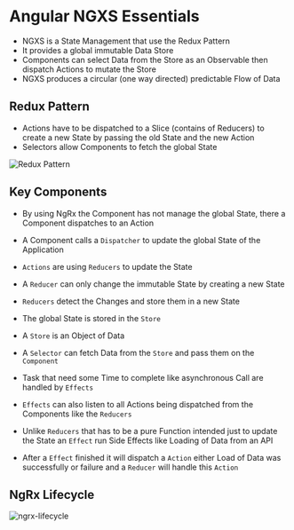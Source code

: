 # Angular NGXS Essentials

- NGXS is a State Management that use the Redux Pattern
- It provides a global immutable Data Store
- Components can select Data from the Store as an Observable then dispatch Actions to mutate the Store
- NGXS produces a circular (one way directed) predictable Flow of Data

## Redux Pattern

- Actions have to be dispatched to a Slice (contains of Reducers) to create a new State by passing the old State and the new Action
- Selectors allow Components to fetch the global State

![Redux Pattern](https://user-images.githubusercontent.com/107997244/175012634-a1fb9a0f-24b8-4864-9896-3cfd9235c8aa.png)

## Key Components

- By using NgRx the Component has not manage the global State, there a Component dispatches to an Action
- A Component calls a `Dispatcher` to update the global State of the Application

- `Actions` are using `Reducers` to update the State
- A `Reducer` can only change the immutable State by creating a new State
- `Reducers` detect the Changes and store them in a new State

- The global State is stored in the `Store`
- A `Store` is an Object of Data

- A `Selector` can fetch Data from the `Store` and pass them on the `Component`

- Task that need some Time to complete like asynchronous Call are handled by `Effects`
- `Effects` can also listen to all Actions being dispatched from the Components like the `Reducers`
- Unlike `Reducers` that has to be a pure Function intended just to update the State an `Effect` run Side Effects like Loading of Data from an API
- After a `Effect` finished it will dispatch a `Action` either Load of Data was successfully or failure and a `Reducer` will handle this `Action`

## NgRx Lifecycle

![ngrx-lifecycle](https://user-images.githubusercontent.com/29623199/182600107-0ba190b3-6305-4819-91dc-774b03841091.png)

